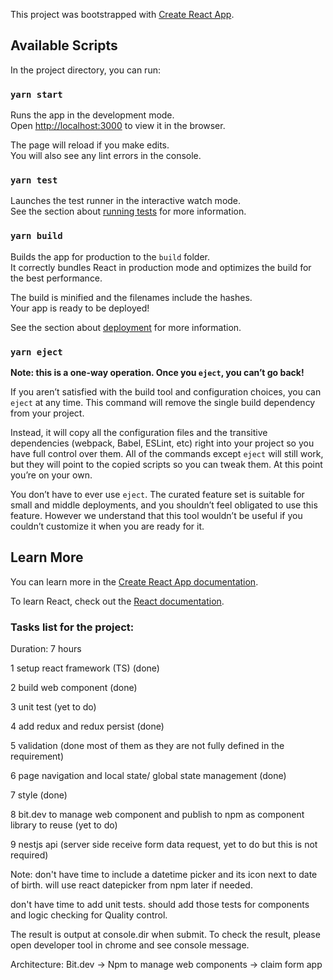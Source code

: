 This project was bootstrapped with [Create React App](https://github.com/facebook/create-react-app).

## Available Scripts

In the project directory, you can run:

### `yarn start`

Runs the app in the development mode.<br />
Open [http://localhost:3000](http://localhost:3000) to view it in the browser.

The page will reload if you make edits.<br />
You will also see any lint errors in the console.

### `yarn test`

Launches the test runner in the interactive watch mode.<br />
See the section about [running tests](https://facebook.github.io/create-react-app/docs/running-tests) for more information.

### `yarn build`

Builds the app for production to the `build` folder.<br />
It correctly bundles React in production mode and optimizes the build for the best performance.

The build is minified and the filenames include the hashes.<br />
Your app is ready to be deployed!

See the section about [deployment](https://facebook.github.io/create-react-app/docs/deployment) for more information.

### `yarn eject`

**Note: this is a one-way operation. Once you `eject`, you can’t go back!**

If you aren’t satisfied with the build tool and configuration choices, you can `eject` at any time. This command will remove the single build dependency from your project.

Instead, it will copy all the configuration files and the transitive dependencies (webpack, Babel, ESLint, etc) right into your project so you have full control over them. All of the commands except `eject` will still work, but they will point to the copied scripts so you can tweak them. At this point you’re on your own.

You don’t have to ever use `eject`. The curated feature set is suitable for small and middle deployments, and you shouldn’t feel obligated to use this feature. However we understand that this tool wouldn’t be useful if you couldn’t customize it when you are ready for it.

## Learn More

You can learn more in the [Create React App documentation](https://facebook.github.io/create-react-app/docs/getting-started).

To learn React, check out the [React documentation](https://reactjs.org/).

### Tasks list for the project:

Duration: 7 hours

1 setup react framework (TS) (done)

2 build web component (done)

3 unit test (yet to do)

4 add redux and redux persist (done)

5 validation (done most of them as they are not fully defined in the requirement)

6 page navigation and local state/ global state management (done)

7 style (done)

8 bit.dev to manage web component and publish to npm as component library to reuse (yet to do)

9 nestjs api (server side receive form data request, yet to do but this is not required)


Note: don't have time to include a datetime picker and its icon next to date of birth. will use react datepicker from npm later if needed.

don't have time to add unit tests. should add those tests for components and logic checking for Quality control.


The result is output at console.dir when submit. To check the result, please open developer tool in chrome and see console message.


Architecture:
Bit.dev -> Npm to manage web components -> claim form app
